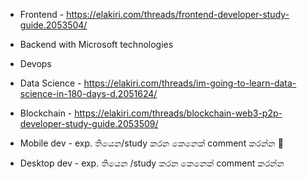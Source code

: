 - Frontend -
https://elakiri.com/threads/frontend-developer-study-guide.2053504/

- Backend with Microsoft technologies 

- Devops

- Data Science -
https://elakiri.com/threads/im-going-to-learn-data-science-in-180-days-d.2051624/

- Blockchain - 
https://elakiri.com/threads/blockchain-web3-p2p-developer-study-guide.2053509/

- Mobile dev - exp. තියෙන/study කරන කෙනෙක් comment කරන්න 🙂

- Desktop dev - exp. තියෙන  /study කරන කෙනෙක් comment කරන්න 
